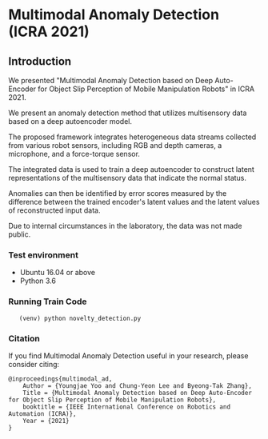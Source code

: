 # Multimodal Anomaly Detection (ICRA 2021)

## Introduction
We presented "Multimodal Anomaly Detection based on Deep Auto-Encoder for Object Slip Perception of Mobile Manipulation Robots" in ICRA 2021.

We present an anomaly detection method that utilizes multisensory data based on a deep autoencoder model.

The proposed framework integrates heterogeneous data streams collected from various robot sensors, including RGB and depth cameras, a microphone, and a force-torque sensor.

The integrated data is used to train a deep autoencoder to construct latent representations of the multisensory data that indicate the normal status.

Anomalies can then be identified by error scores measured by the difference between the trained encoder's latent values and the latent values of reconstructed input data.

Due to internal circumstances in the laboratory, the data was not made public.

### Test environment
- Ubuntu 16.04 or above
- Python 3.6

### Running Train Code

```Shell
   (venv) python novelty_detection.py
```


### Citation

If you find Multimodal Anomaly Detection useful in your research, please consider citing:

    @inproceedings{multimodal_ad,
        Author = {Youngjae Yoo and Chung-Yeon Lee and Byeong-Tak Zhang},
        Title = {Multimodal Anomaly Detection based on Deep Auto-Encoder for Object Slip Perception of Mobile Manipulation Robots},
        booktitle = {IEEE International Conference on Robotics and Automation (ICRA)},
        Year = {2021}
    }

